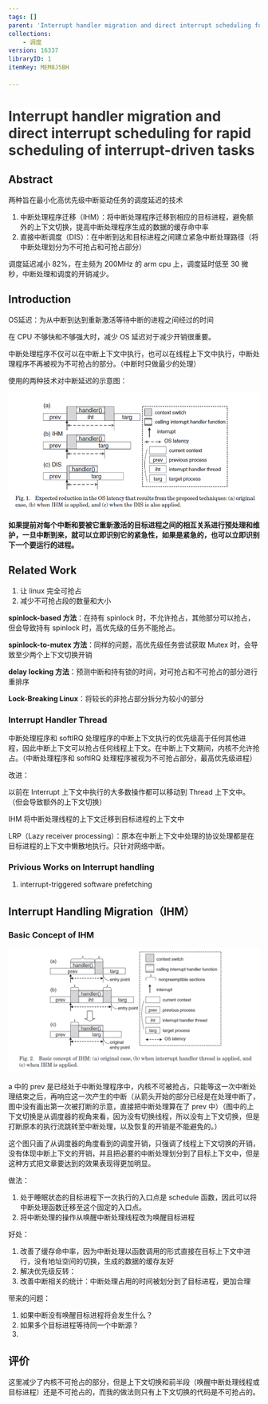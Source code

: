 ```yaml
---
tags: []
parent: 'Interrupt handler migration and direct interrupt scheduling for rapid scheduling of interrupt-driven tasks'
collections:
    - 调度
version: 16337
libraryID: 1
itemKey: MEM8J5BH

---
```

# <span style="color: rgb(51, 51, 51)"><span style="background-color: rgb(255, 255, 255)">Interrupt handler migration and direct interrupt scheduling for rapid scheduling of interrupt-driven tasks</span></span>

## Abstract

两种旨在最小化高优先级中断驱动任务的调度延迟的技术

1.  中断处理程序迁移（IHM）：将中断处理程序迁移到相应的目标进程，避免额外的上下文切换，提高中断处理程序生成的数据的缓存命中率
2.  直接中断调度（DIS）：在中断到达和目标进程之间建立紧急中断处理路径（将中断处理划分为不可抢占和可抢占部分）

调度延迟减小 82%，在主频为 200MHz 的 arm cpu 上，调度延时低至 30 微秒，中断处理和调度的开销减少。

## Introduction

OS延迟：为从中断到达到重新激活等待中断的进程之间经过的时间

在 CPU 不够快和不够强大时，减少 OS 延迟对于减少开销很重要。

中断处理程序不仅可以在中断上下文中执行，也可以在线程上下文中执行，中断处理程序不再被视为不可抢占的部分。（中断时只做最少的处理）

使用的两种技术对中断延迟的示意图：

![\<img alt="" data-attachment-key="T53P3HKC" width="924" height="437" src="attachments/T53P3HKC.png" ztype="zimage">](attachments/T53P3HKC.png)

**如果提前对每个中断和要被它重新激活的目标进程之间的相互关系进行预处理和维护，一旦中断到来，就可以立即识别它的紧急性，如果是紧急的，也可以立即识别下一个要运行的进程。**

## Related Work

1.  让 linux 完全可抢占
2.  减少不可抢占段的数量和大小

**spinlock-based 方法**：在持有 spinlock 时，不允许抢占，其他部分可以抢占，但会导致持有 spinlock 时，高优先级的任务不能抢占。

**spinlock-to-mutex 方法**：同样的问题，高优先级任务尝试获取 Mutex 时，会导致至少两个上下文切换开销

**delay locking 方法**：预测中断和持有锁的时间，对可抢占和不可抢占的部分进行重排序

**Lock-Breaking Linux**：将较长的非抢占部分拆分为较小的部分

### Interrupt Handler Thread

中断处理程序和 softIRQ 处理程序的中断上下文执行的优先级高于任何其他进程，因此中断上下文可以抢占任何线程上下文。在中断上下文期间，内核不允许抢占。（中断处理程序和 softIRQ 处理程序被视为不可抢占部分，最高优先级进程）

改进：

以前在 Interrupt 上下文中执行的大多数操作都可以移动到 Thread 上下文中。（但会导致额外的上下文切换）

IHM 将中断处理线程的上下文迁移到目标进程的上下文中

LRP（Lazy receiver processing）：原本在中断上下文中处理的协议处理都是在目标进程的上下文中懒散地执行。只针对网络中断。

### Privious Works on Interrupt handling

1.  interrupt-triggered software prefetching

## Interrupt Handling Migration（IHM）

### Basic Concept of IHM

![\<img alt="" data-attachment-key="QXMJ7UKF" width="1292" height="641" src="attachments/QXMJ7UKF.png" ztype="zimage">](attachments/QXMJ7UKF.png)

a 中的 prev 是已经处于中断处理程序中，内核不可被抢占，只能等这一次中断处理结束之后，再响应这一次产生的中断（从箭头开始的部分已经是在处理中断了，图中没有画出第一次被打断的示意，直接把中断处理算在了 prev 中）（图中的上下文切换是从调度器的视角来看，因为没有切换线程，所以没有上下文切换，但是打断原本的执行流跳转至中断处理，以及恢复的开销是不能避免的。）

这个图只画了从调度器的角度看到的调度开销，只强调了线程上下文切换的开销，没有体现中断上下文的开销，并且把必要的中断处理划分到了目标上下文中，但是这种方式把文章要达到的效果表现得更加明显。

做法：

1.  处于睡眠状态的目标进程下一次执行的入口点是 schedule 函数，因此可以将中断处理函数迁移至这个固定的入口点。
2.  将中断处理的操作从唤醒中断处理线程改为唤醒目标进程

好处：

1.  改善了缓存命中率，因为中断处理以函数调用的形式直接在目标上下文中进行，没有地址空间的切换，生成的数据的缓存友好
2.  解决优先级反转：
3.  改善中断相关的统计：中断处理占用的时间被划分到了目标进程，更加合理

带来的问题：

1.  如果中断没有唤醒目标进程将会发生什么？
2.  如果多个目标进程等待同一个中断源？
3.

## 评价

这里减少了内核不可抢占的部分，但是上下文切换和前半段（唤醒中断处理线程或目标进程）还是不可抢占的，而我的做法则只有上下文切换的代码是不可抢占的。
